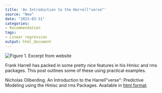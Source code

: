 ```yaml
---
title: 'An Introduction to the Harrell"verse"'
source: "New"
date: "2023-03-31"
categories:
- Recommendation
tags:
- Linear regression
output: html_document
---
```


![Figure 1. Excerpt from website](http://www.pmean.com/new-images/23/introduction-to-harrell-verse-01.png)

<div class="notes">

Frank Harrell has packed in some pretty nice features in his Hmisc and rms packages. This post outlines some of these using practical examples.

Nicholas Ollberding. An Introduction to the Harrell"verse": Predictive Modeling using the Hmisc and rms Packages. Available in [html format][oll1].

[oll1]: https://www.nicholas-ollberding.com/post/an-introduction-to-the-harrell-verse-predictive-modeling-using-the-hmisc-and-rms-packages/

</div>
